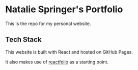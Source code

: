 # Natalie Springer's Portfolio

This is the repo for my personal website.

## Tech Stack

This website is built with React and hosted on GitHub Pages.

It also makes use of [reactfolio](https://github.com/truethari/reactfolio?ref=reactjsexample.com) as a starting point. 
